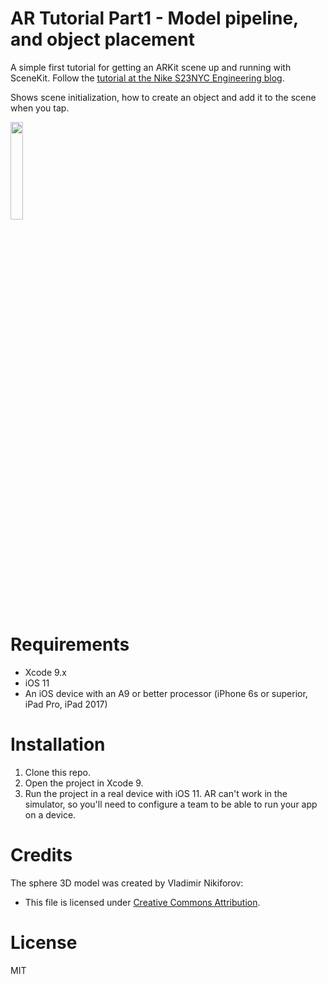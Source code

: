 # AR Tutorial Part1 - Model pipeline, and object placement

A simple first tutorial for getting an ARKit scene up and running with SceneKit. Follow the [tutorial at the Nike S23NYC Engineering blog](https://medium.com/s23nyc-tech).

Shows scene initialization, how to create an object and add it to the scene when you tap. 

<img src="https://github.com/AbovegroundDan/ARTutorial_Part1/blob/master/many_spheres.jpg" width="20%" height="20%">

# Requirements

- Xcode 9.x
- iOS 11
- An iOS device with an A9 or better processor (iPhone 6s or superior, iPad Pro, iPad 2017)

# Installation
1. Clone this repo.
2. Open the project in Xcode 9.
4. Run the project in a real device with iOS 11. AR can't work in the simulator, so you'll need to configure a team to be able to run your app on a device.

# Credits
The sphere 3D model was created by Vladimir Nikiforov:
- This file is licensed under [Creative Commons Attribution](https://creativecommons.org/licenses/by/4.0/).


# License
MIT
